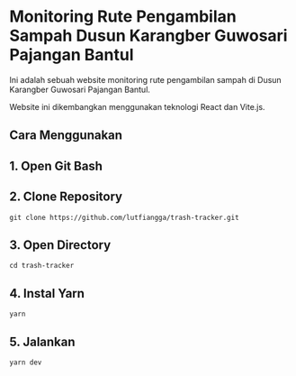 # Monitoring Rute Pengambilan Sampah Dusun Karangber Guwosari Pajangan Bantul

Ini adalah sebuah website monitoring rute pengambilan sampah di Dusun Karangber Guwosari Pajangan Bantul.

Website ini dikembangkan menggunakan teknologi React dan Vite.js.

## Cara Menggunakan



## 1. Open Git Bash

## 2. Clone Repository

   ```
   git clone https://github.com/lutfiangga/trash-tracker.git
   ```

## 3. Open Directory

   ```
   cd trash-tracker
   ```

## 4. Instal Yarn

   ```
   yarn
   ```

## 5. Jalankan

   ```
   yarn dev
   ```
